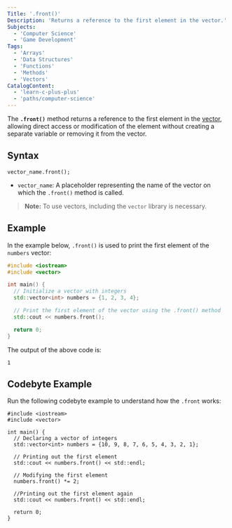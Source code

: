 ```yaml
---
Title: '.front()'
Description: 'Returns a reference to the first element in the vector.'
Subjects:
  - 'Computer Science'
  - 'Game Development'
Tags:
  - 'Arrays'
  - 'Data Structures'
  - 'Functions'
  - 'Methods'
  - 'Vectors'
CatalogContent:
  - 'learn-c-plus-plus'
  - 'paths/computer-science'
---
```


The **`.front()`** method returns a reference to the first element in the [vector](https://www.codecademy.com/resources/docs/cpp/vectors), allowing direct access or modification of the element without creating a separate variable or removing it from the vector.

## Syntax

```pseudo
vector_name.front();
```

- `vector_name`: A placeholder representing the name of the vector on which the `.front()` method is called.

> **Note:** To use vectors, including the `vector` library is necessary.

## Example

In the example below, `.front()` is used to print the first element of the `numbers` vector:

```cpp
#include <iostream>
#include <vector>

int main() {
  // Initialize a vector with integers
  std::vector<int> numbers = {1, 2, 3, 4};

  // Print the first element of the vector using the .front() method
  std::cout << numbers.front();

  return 0;
}
```

The output of the above code is:

```shell
1
```

## Codebyte Example

Run the following codebyte example to understand how the `.front` works:

```codebyte/cpp
#include <iostream>
#include <vector>

int main() {
  // Declaring a vector of integers
  std::vector<int> numbers = {10, 9, 8, 7, 6, 5, 4, 3, 2, 1};

  // Printing out the first element
  std::cout << numbers.front() << std::endl;

  // Modifying the first element
  numbers.front() *= 2;

  //Printing out the first element again
  std::cout << numbers.front() << std::endl;

  return 0;
}
```
